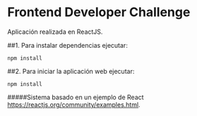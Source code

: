 # Frontend Developer Challenge

Aplicación realizada en ReactJS.

##1. Para instalar dependencias ejecutar:

```
npm install
```
##2. Para iniciar la aplicación web ejecutar:

```
npm install
```

#####Sistema basado en un ejemplo de React https://reactjs.org/community/examples.html.